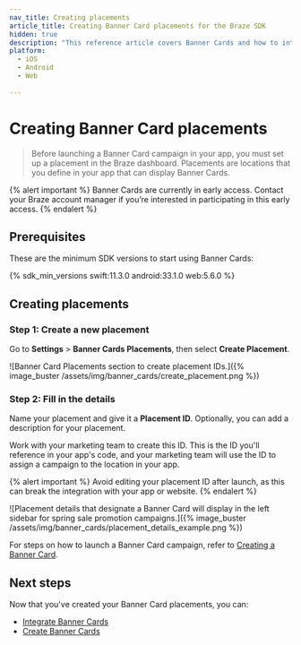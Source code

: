 ```yaml
---
nav_title: Creating placements
article_title: Creating Banner Card placements for the Braze SDK
hidden: true
description: "This reference article covers Banner Cards and how to integrate this feature in the Braze SDK."
platform:
  - iOS
  - Android
  - Web
  
---
```


# Creating Banner Card placements

> Before launching a Banner Card campaign in your app, you must set up a placement in the Braze dashboard. Placements are locations that you define in your app that can display Banner Cards.

{% alert important %}
Banner Cards are currently in early access. Contact your Braze account manager if you’re interested in participating in this early access.
{% endalert %}

## Prerequisites

These are the minimum SDK versions to start using Banner Cards:

{% sdk_min_versions swift:11.3.0 android:33.1.0 web:5.6.0 %}

## Creating placements

### Step 1: Create a new placement

Go to **Settings** > **Banner Cards Placements**, then select **Create Placement**.

![Banner Card Placements section to create placement IDs.]({% image_buster /assets/img/banner_cards/create_placement.png %})

### Step 2: Fill in the details

Name your placement and give it a **Placement ID**. Optionally, you can add a description for your placement.

Work with your marketing team to create this ID. This is the ID you'll reference in your app's code, and your marketing team will use the ID to assign a campaign to the location in your app. 

{% alert important %}
Avoid editing your placement ID after launch, as this can break the integration with your app or website.
{% endalert %}

![Placement details that designate a Banner Card will display in the left sidebar for spring sale promotion campaigns.]({% image_buster /assets/img/banner_cards/placement_details_example.png %})

For steps on how to launch a Banner Card campaign, refer to [Creating a Banner Card]({{site.baseurl}}/create_banner_card/).

## Next steps

Now that you've created your Banner Card placements, you can:

- [Integrate Banner Cards]({{site.baseurl}}/developer_guide/banner_cards/integration/)
- [Create Banner Cards]({{site.baseurl}}/create_banner_card/)
